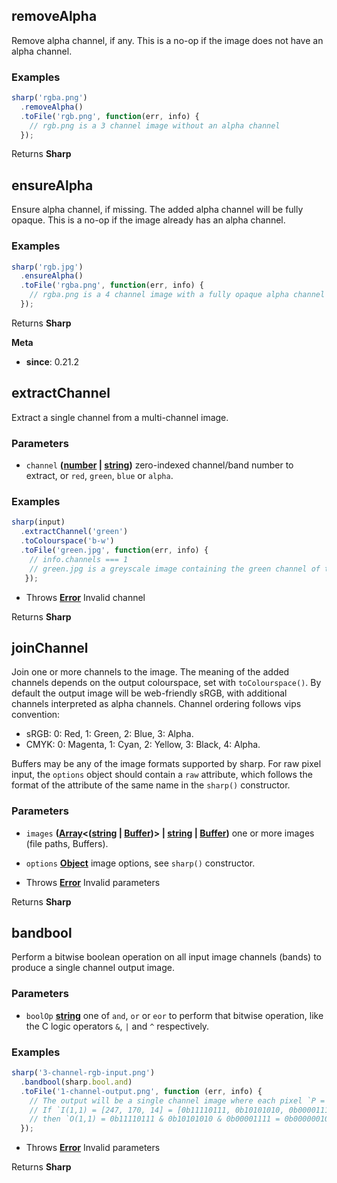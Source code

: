 <!-- Generated by documentation.js. Update this documentation by updating the source code. -->

## removeAlpha

Remove alpha channel, if any. This is a no-op if the image does not have an alpha channel.

### Examples

```javascript
sharp('rgba.png')
  .removeAlpha()
  .toFile('rgb.png', function(err, info) {
    // rgb.png is a 3 channel image without an alpha channel
  });
```

Returns **Sharp** 

## ensureAlpha

Ensure alpha channel, if missing. The added alpha channel will be fully opaque. This is a no-op if the image already has an alpha channel.

### Examples

```javascript
sharp('rgb.jpg')
  .ensureAlpha()
  .toFile('rgba.png', function(err, info) {
    // rgba.png is a 4 channel image with a fully opaque alpha channel
  });
```

Returns **Sharp** 

**Meta**

-   **since**: 0.21.2

## extractChannel

Extract a single channel from a multi-channel image.

### Parameters

-   `channel` **([number][1] \| [string][2])** zero-indexed channel/band number to extract, or `red`, `green`, `blue` or `alpha`.

### Examples

```javascript
sharp(input)
  .extractChannel('green')
  .toColourspace('b-w')
  .toFile('green.jpg', function(err, info) {
    // info.channels === 1
    // green.jpg is a greyscale image containing the green channel of the input
   });
```

-   Throws **[Error][3]** Invalid channel

Returns **Sharp** 

## joinChannel

Join one or more channels to the image.
The meaning of the added channels depends on the output colourspace, set with `toColourspace()`.
By default the output image will be web-friendly sRGB, with additional channels interpreted as alpha channels.
Channel ordering follows vips convention:

-   sRGB: 0: Red, 1: Green, 2: Blue, 3: Alpha.
-   CMYK: 0: Magenta, 1: Cyan, 2: Yellow, 3: Black, 4: Alpha.

Buffers may be any of the image formats supported by sharp.
For raw pixel input, the `options` object should contain a `raw` attribute, which follows the format of the attribute of the same name in the `sharp()` constructor.

### Parameters

-   `images` **([Array][4]&lt;([string][2] \| [Buffer][5])> | [string][2] \| [Buffer][5])** one or more images (file paths, Buffers).
-   `options` **[Object][6]** image options, see `sharp()` constructor.


-   Throws **[Error][3]** Invalid parameters

Returns **Sharp** 

## bandbool

Perform a bitwise boolean operation on all input image channels (bands) to produce a single channel output image.

### Parameters

-   `boolOp` **[string][2]** one of `and`, `or` or `eor` to perform that bitwise operation, like the C logic operators `&`, `|` and `^` respectively.

### Examples

```javascript
sharp('3-channel-rgb-input.png')
  .bandbool(sharp.bool.and)
  .toFile('1-channel-output.png', function (err, info) {
    // The output will be a single channel image where each pixel `P = R & G & B`.
    // If `I(1,1) = [247, 170, 14] = [0b11110111, 0b10101010, 0b00001111]`
    // then `O(1,1) = 0b11110111 & 0b10101010 & 0b00001111 = 0b00000010 = 2`.
  });
```

-   Throws **[Error][3]** Invalid parameters

Returns **Sharp** 

[1]: https://developer.mozilla.org/docs/Web/JavaScript/Reference/Global_Objects/Number

[2]: https://developer.mozilla.org/docs/Web/JavaScript/Reference/Global_Objects/String

[3]: https://developer.mozilla.org/docs/Web/JavaScript/Reference/Global_Objects/Error

[4]: https://developer.mozilla.org/docs/Web/JavaScript/Reference/Global_Objects/Array

[5]: https://nodejs.org/api/buffer.html

[6]: https://developer.mozilla.org/docs/Web/JavaScript/Reference/Global_Objects/Object
